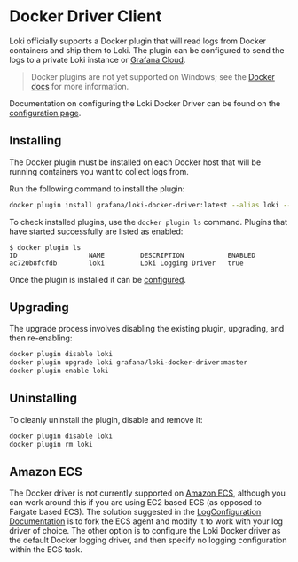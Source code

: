 # Docker Driver Client

Loki officially supports a Docker plugin that will read logs from Docker
containers and ship them to Loki. The plugin can be configured to send the logs
to a private Loki instance or [Grafana Cloud](https://grafana.com/oss/loki).

> Docker plugins are not yet supported on Windows; see the
> [Docker docs](https://docs.docker.com/engine/extend) for more information.

Documentation on configuring the Loki Docker Driver can be found on the
[configuration page](./configuration.md).

## Installing

The Docker plugin must be installed on each Docker host that will be running
containers you want to collect logs from.

Run the following command to install the plugin:

```bash
docker plugin install grafana/loki-docker-driver:latest --alias loki --grant-all-permissions
```

To check installed plugins, use the `docker plugin ls` command. Plugins that
have started successfully are listed as enabled:

```
$ docker plugin ls
ID                  NAME         DESCRIPTION           ENABLED
ac720b8fcfdb        loki         Loki Logging Driver   true
```

Once the plugin is installed it can be [configured](./configuration.md).

## Upgrading

The upgrade process involves disabling the existing plugin, upgrading, and then
re-enabling:

```bash
docker plugin disable loki
docker plugin upgrade loki grafana/loki-docker-driver:master
docker plugin enable loki
```

## Uninstalling

To cleanly uninstall the plugin, disable and remove it:

```bash
docker plugin disable loki
docker plugin rm loki
```

## Amazon ECS
The Docker driver is not currently supported on [Amazon ECS](https://aws.amazon.com/ecs/), although you can work around this if you are using EC2 based ECS (as opposed to Fargate based ECS).
The solution suggested in the [LogConfiguration Documentation](https://docs.aws.amazon.com/AmazonECS/latest/APIReference/API_LogConfiguration.html) is to fork the ECS agent and modify it to work with your log driver of choice. 
The other option is to configure the Loki Docker driver as the default Docker logging driver, and then specify no logging configuration within the ECS task.
